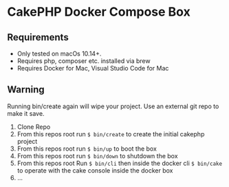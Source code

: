 # CakePHP Docker Compose Box

## Requirements

- Only tested on macOs 10.14+.
- Requires php, composer etc. installed via brew
- Requires Docker for Mac, Visual Studio Code for Mac

## Warning

Running bin/create again will wipe your project. Use an external git repo to make it save.

1. Clone Repo
2. From this repos root run `$ bin/create` to create the initial cakephp project
3. From this repos root run `$ bin/up` to boot the box
4. From this repos root run `$ bin/down` to shutdown the box
5. From this repos root Run `$ bin/cli` then inside the docker cli `$ bin/cake` to operate with the cake console inside the docker box
6. ...

